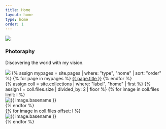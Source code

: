 ```yaml
---
title: Home
layout: home
type: home
order: 1
---
```


<div class="section header">
	<div class="container">
		<img src="{{ "/assets/images/logo.png" | relative_url }}">
		<h3 class="section-heading">Photoraphy</h3>
		<p class="section-description">
			Discovering the world with my vision.
		</p>
		<div id="navbar">
			<img id="brand" class="hide" src="{{ "/assets/images/logo.png" | relative_url }}">
			{% assign mypages = site.pages | where: "type", "home" | sort: "order" %}
			{% for page in mypages %}
			<a class="button" href="{{ page.url | relative_url }}">{{ page.title }}</a>
			{% endfor %}
		</div>
	</div>
</div>

<div class="section main">
	<div class="container">
		<div class="row">
			<div class="one-half column">
				{% assign coll = site.collections | where: "label", "home" | first %}
				{% assign l = coll.files.size | divided_by: 2 | floor %}
				{% for image in coll.files limit: l %}
				<article class="thumb">
					<img class="lozad u-max-full-width" data-src="{{ coll.label | append: '/' | append: image.name }}" alt="{{ image.basename }}" />
				</article>
				{% endfor %}
			</div>
			<div class="one-half column">
				{% for image in coll.files offset: l %}
				<article class="thumb">
					<img class="lozad u-max-full-width" data-src="{{ coll.label | append: '/' | append: image.name }}" alt="{{ image.basename }}" />
				</article>
				{% endfor %}
			</div>
		</div>
	</div>
</div>